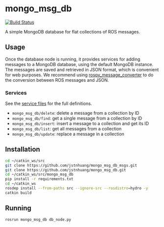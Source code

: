 # mongo_msg_db
[![Build Status](https://travis-ci.org/jstnhuang/mongo_msg_db.svg?branch=master)](https://travis-ci.org/jstnhuang/mongo_msg_db)

A simple MongoDB database for flat collections of ROS messages.

## Usage
Once the database node is running, it provides services for adding messages to a MongoDB database, using the default MongoDB instance.
The messages are saved and retrieved in JSON format, which is convenient for web purposes.
We recommend using [rospy_message_converter](http://wiki.ros.org/rospy_message_converter) to do the conversion between ROS messages and JSON.

### Services
See the [service files](https://github.com/jstnhuang/mongo_msg_db_msgs/tree/master/srv) for the full definitions.
- `mongo_msg_db/delete`: delete a message from a collection by ID
- `mongo_msg_db/find`: get a single message from a collection by ID
- `mongo_msg_db/insert`: insert a message to a collection and get its ID
- `mongo_msg_db/list`: get all messages from a collection
- `mongo_msg_db/update`: replace a message in a collection

## Installation
```bash
cd ~/catkin_ws/src
git clone https://github.com/jstnhuang/mongo_msg_db_msgs.git
git clone https://github.com/jstnhuang/mongo_msg_db.git
cd ~/catkin_ws/src/mongo_msg_db
pip install -r requirements.txt
cd ~/catkin_ws
rosdep install --from-paths src --ignore-src --rosdistro=hydro -y
catkin build
```

## Running
```bash
rosrun mongo_msg_db db_node.py
```
